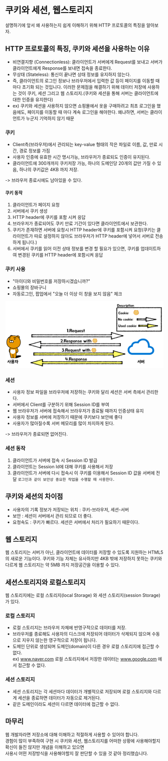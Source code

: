 # 쿠키와 세션, 웹스토리지

설명하기에 앞서 왜 사용하는지 쉽게 이해하기 위해 HTTP 프로토콜의 특징을 알아보자.

## HTTP 프로토콜의 특징, 쿠키와 세션을 사용하는 이유
- 비연결지향 (Connectionless): 클라이언트가 서버에게 Request를 보내고 서버가 클라이언트에게 Response를 보내면 접속을 종료한다.
- 무상태 (Stateless): 통신이 끝나면 상태 정보를 유지하지 않는다.
- 즉, 클라이언트의 로그인 정보나 브라우저에서 입력한 값 등이 페이지를 이동할 때 마다 초기화 되는 것입니다. 이러한 문제점을 해결하기 위해 데이터 저장에 사용하는 것이 쿠키, 세션 그리고 웹 스토리지.(쿠키와 세션을 통해 서버는 클라이언트에 대한 인증을 유지한다)
- ex) 쿠키와 세션을 사용하지 않으면 쇼핑몰에서 옷을 구매하려고 최초 로그인을 했음에도, 페이지를 이동할 때 마다 계속 로그인을 해야한다. 왜냐하면, 서버는 클라이언트가 누군지 기억하지 않기 때문

### 쿠키
- Client측(브라우저)에서 관리되는 key-value 형태의 작은 파일로 이름, 값, 만료 시간, 경로 정보를 가짐
- 사용자 인증에 유효한 시간 명시가능, 브라우저가 종료되도 인증이 유지된다.
- 클라이언트에 300개까지 쿠키저장 가능, 하나의 도메인당 20개의 값만 가질 수 있음, 하나의 쿠키값은 4KB 까지 저장.

-> 브라우저 종료시에도 남아있을 수 있다.

#### 쿠키 동작
1. 클라이언트가 페이지 요청
2. 서버에서 쿠키 생성
3. HTTP header에 쿠키를 포함 시켜 응답
4. 브라우저가 종료되어도 쿠키 만료 기간이 있다면 클라이언트에서 보관한다.
5. 쿠키가 존재하면 서버에 요청시 HTTP header에 쿠키를 포함시켜 요청(쿠키는 클라이언트가 따로 설정하지 않아도 브라우저가 HTTP header에 넣어서 서버로 전송하게 됩니다.)
6. 서버에서 쿠키를 읽어 이전 상태 정보를 변경 할 필요가 있으면, 쿠키를 업데이트하여 변경된 쿠키를 HTTP header에 포함시켜 응답

### 쿠키 사용
- "아이디와 비밀번호를 저장하시겠습니까?"
- 쇼핑몰의 장바구니
- 자동로그인, 팝업에서 "오늘 더 이상 이 창을 보지 않음" 체크

![cs](../images/cs/img.png)

### 세션
- 사용자 정보 파일을 브라우저에 저장하는 쿠키와 달리 세션은 서버 측에서 관리한다.
- 서버에서 Client를 구분하기 위해 Session ID를 부여
- 웹 브라우저가 서버에 접속해서 브라우저가 종료될 때까지 인증상태 유지
- 사용자 정보를 서버에 저장하기 때문에 쿠키보다 보안에 좋다
- 사용자가 많아질수록 서버 메모리를 많이 차지하게 된다.

-> 브라우저가 종료되면 없어진다.

### 세션 동작
1. 클라이언트가 서버에 접속 시 Session ID 발급
2. 클라이언트는 Session Id에 대해 쿠키를 사용해서 저장
3. 클라이언트가 서버에 다시 접속시 이 쿠키를 이용해서 Session ID 값을 서버에 전달
```로그인과 같이 보안상 중요한 작업을 수행할 때 사용한다.```
   
## 쿠키와 세션의 차이점
- 사용자의 기록 정보가 저장되는 위치 : 쿠키-브라우저, 세션-서버
- 보안 : 세션이 서버에서 관리 되므로 더 좋다.
- 요청속도 : 쿠키가 빠르다. 세션은 서버에서 처리가 필요하기 때문이다.


## 웹 스토리지

웹 스토리지는 서버가 아닌, 클라이언트에 데이터를 저장할 수 있도록 지원하는 HTML5의 새로운 기능이다.
쿠키와 기능 자체는 유사하지만 4KB 밖에 저장하지 못하는 쿠키와 다르게 웹 스토리지는 약 5MB 까지 저장공간을 이용할 수 있다.

## 세션스토리지와 로컬스토리지
웹 스토리지에는 로컬 스토리지(local Storage) 와 세션 스토리지(session Storage) 가 있다.

### 로컬 스토리지
- 로컬 스토리지는 브라우저 자체에 반영구적으로 데이터를 저장.
- 브라우저를 종료해도 사용자의 디스크에 저장되어 데이터가 삭제되지 않으며 수동으로 지우지 않는한 영구적으로 저장이 됩니다.
- 도메인 단위로 생성되며 도메인(domain)이 다른 경우 로컬 스토리지에 접근할 수 없다.  
  ex) www.naver.com 로컬 스토리지에서 저장한 데이터는 www.google.com 에서 접근할 수 없다.

### 세션 스토리지
- 세션 스토리지는 각 세션마다 데이터가 개별적으로 저장되며 로컬 스토리지와 다르게 세션을 종료하면 데이터가 자동으로 제거된다.
- 같은 도메인이라도 세션이 다르면 데이터에 접근할 수 없다.

## 마무리
웹 개발자라면 저장소에 대해 이해하고 적절하게 사용할 수 있어야 합니다.   
경험이 많이 부족하여 구현 시 쿠키와 세션, 웹스토리지를 어떠한 상황에 사용해야할지 확신이 들진 않지만 개념을 이해하고 있으면  
사용시 어떤 저장방식을 사용해야할지 잘 판단할 수 있을 것 같아 정리했습니다.
